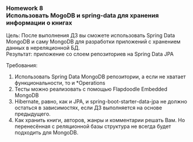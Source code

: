 ### Homework 8<br>Использовать MogoDB и spring-data для хранения информации о книгах
Цель: После выполнения ДЗ вы сможете использовать Spring Data MongoDB и саму MongoDB для разработки приложений с хранением данных в нереляционной БД.<br>
Результат: приложение со слоем репозиториев на Spring Data JPA<br>

Требования:
<ol>
<li>Использовать Spring Data MongoDB репозитории, а если не хватает функциональности, то и *Operations</li>
<li>Тесты можно реализовать с помощью Flapdoodle Embedded MongoDB</li>
<li>Hibernate, равно, как и JPA, и spring-boot-starter-data-jpa не должно остаться в зависимостях, если ДЗ выполняется на основе предыдущего.</li>
<li>Как хранить книги, авторов, жанры и комментарии решать Вам. Но перенесённая с реляционной базы структура не всегда будет подходить для MongoDB.</li>
</ol>
